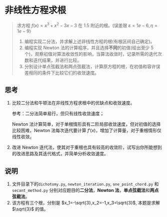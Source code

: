 # 非线性方程求根

> 求方程 $f(x)=x^3+x^2-3x-3$ 在 $1.5$ 附近的根。(误差限 $\varepsilon = 1e-6,\eta = 1e-9$)
>
> 1. 编程实现二分法，并求解上述非线性方程的根(有根区间自己确定)。
> 2. 编程实现 Newton 法的计算程序，并且选择**不同**的初值(给出至少 $5$ 个)，观察初值对算法收敛性的影响，当算法收敛时，记录所需的迭代次数和迭代结果，并进行比较。
> 3. 分别设计单点弦截法和两点弦截法，计算原方程的根，在初值和容许误差相同的条件下比较它们的收敛速度。

## 思考

1. 比较二分法和牛顿法在非线性方程求根中的优缺点和收敛速度。

	参考：二分法简单易行，但只有线性收敛速度；

	Newton 法计算简单，对于单根情形具有二阶局部收敛速度，但对初值的选择比较困难，Newton 法每次迭代要计算 $f'(x)$，增加了计算量，对于重根情形仅线性收敛。

2. 改进 Newton 迭代法，使其对于重根也具有较高的收敛阶，试写出你所能想到的改进思路及其迭代格式，并简单分析收敛速度。

 ## 说明

1. 文件目录下的`dichotomy.py`, `newton_iteration.py`, `one_point_chord.py` 和 `secant_method.py` 分别对应题目的**二分法**，**Newton 法**，**单点弦截法**和**两点弦截法**。
2. 该方程有三个根，分别是 $x_1=-\sqrt{3},x_2=-1,x_3=\sqrt{3}$, 本题是求解 $\sqrt{3}$ 的值。